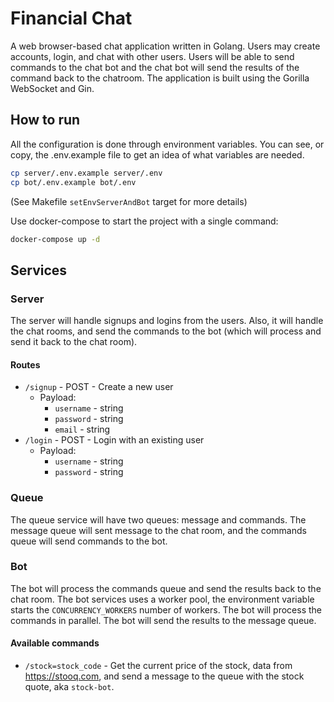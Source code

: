 # Financial Chat

A web browser-based chat application written in Golang. Users may create accounts, login, and chat with other users. Users will be able to send commands to the chat bot and the chat bot will send the results of the command back to the chatroom. The application is built using the Gorilla WebSocket and Gin.

## How to run

All the configuration is done through environment variables. You can see, or copy, the .env.example file to get an idea of what variables are needed.

```bash
cp server/.env.example server/.env
cp bot/.env.example bot/.env
```

(See Makefile `setEnvServerAndBot` target for more details)

Use docker-compose to start the project with a single command:

```bash
docker-compose up -d
```

## Services

### Server

The server will handle signups and logins from the users. Also, it will handle the chat rooms, and send the commands to the bot (which will process and send it back to the chat room).

#### Routes

- `/signup` - POST - Create a new user
  - Payload:
    - `username` - string
    - `password` - string
    - `email` - string
- `/login` - POST - Login with an existing user
  - Payload:
    - `username` - string
    - `password` - string

### Queue

The queue service will have two queues: message and commands. The message queue will sent message to the chat room, and the commands queue will send commands to the bot.

### Bot

The bot will process the commands queue and send the results back to the chat room. The bot services uses a worker pool, the environment variable starts the `CONCURRENCY_WORKERS` number of workers. The bot will process the commands in parallel. The bot will send the results to the message queue.

#### Available commands

- `/stock=stock_code` - Get the current price of the stock, data from https://stooq.com, and send a message to the queue with the stock quote, aka `stock-bot`.
